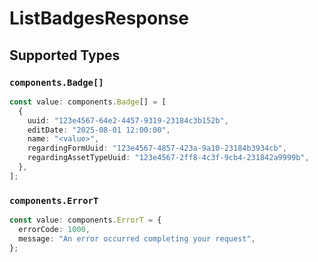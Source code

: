 # ListBadgesResponse


## Supported Types

### `components.Badge[]`

```typescript
const value: components.Badge[] = [
  {
    uuid: "123e4567-64e2-4457-9319-23184c3b152b",
    editDate: "2025-08-01 12:00:00",
    name: "<value>",
    regardingFormUuid: "123e4567-4857-423a-9a10-23184b3934cb",
    regardingAssetTypeUuid: "123e4567-2ff8-4c3f-9cb4-231842a9999b",
  },
];
```

### `components.ErrorT`

```typescript
const value: components.ErrorT = {
  errorCode: 1000,
  message: "An error occurred completing your request",
};
```

